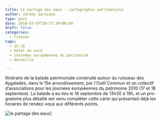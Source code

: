 ```yaml
---
title: Le partage des eaux - cartographie patrimoniale
author: Jérémy Garniaux
type: post
date: 2010-07-07T10:57:39+00:00
draft: false
categories:
  - travaux
tags:
  - 15-16
  - hôtel du nord
  - journées européennes du patrimoine
  - marseille

---
```


Itinéraire de la balade pat­ri­mo­ni­ale con­stru­ite autour du ruis­seau des Aygalades, dans le 15e arrondisse­ment, par l'Out­il Com­mun et un col­lec­tif d’as­so­ci­a­tions pour les journées européennes du pat­ri­moine 2010 (17 et 18 sep­tem­bre). La balade a eu lieu le 18 sep­tem­bre de 13h30 à 19h, et un pro­gramme plus détail­lé est venu com­pléter cette carte qui présen­tait déjà les horaires de ren­dez-vous aux dif­férents points.

![le partage des eaux](albums/carnet/carte-journees-du-patrimoine-20101.png)]
